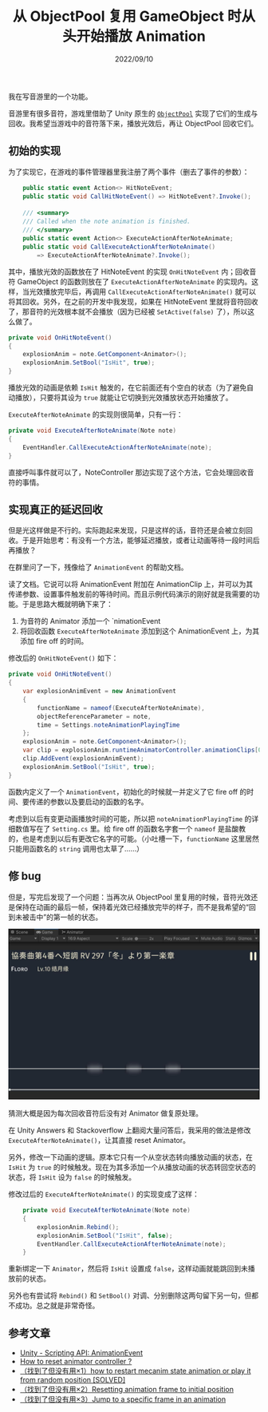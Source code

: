 ﻿---
title: 从 ObjectPool 复用 GameObject 时从头开始播放 Animation
date: 2022/09/10
updated: 2022/09/10
category: 
- Unity3D
tag: 
- Unity3D
- C#
- Animator
- Animation
---

我在写音游里的一个功能。

音游里有很多音符，游戏里借助了 Unity 原生的 [`ObjectPool`](https://docs.unity3d.com/ScriptReference/Pool.ObjectPool_1.html) 实现了它们的生成与回收。我希望当游戏中的音符落下来，播放光效后，再让 ObjectPool 回收它们。

<!-- more -->

## 初始的实现

为了实现它，在游戏的事件管理器里我注册了两个事件（删去了事件的参数）：

```csharp
    public static event Action<> HitNoteEvent;
    public static void CallHitNoteEvent() => HitNoteEvent?.Invoke();

    /// <summary>
    /// Called when the note animation is finished.
    /// </summary>
    public static event Action<> ExecuteActionAfterNoteAnimate;
    public static void CallExecuteActionAfterNoteAnimate() 
        => ExecuteActionAfterNoteAnimate?.Invoke();
```

其中，播放光效的函数放在了 HitNoteEvent 的实现 `OnHitNoteEvent` 内；回收音符 GameObject 的函数则放在了 `ExecuteActionAfterNoteAnimate` 的实现内。这样，当光效播放完毕后，再调用 `CallExecuteActionAfterNoteAnimate()` 就可以将其回收。另外，在之前的开发中我发现，如果在 HitNoteEvent 里就将音符回收了，那音符的光效根本就不会播放（因为已经被 `SetActive(false)` 了），所以这么做了。

```csharp
private void OnHitNoteEvent()
{
    explosionAnim = note.GetComponent<Animator>();
    explosionAnim.SetBool("IsHit", true);
}
```

播放光效的动画是依赖 `IsHit` 触发的，在它前面还有个空白的状态（为了避免自动播放），只要将其设为 `true` 就能让它切换到光效播放状态开始播放了。

`ExecuteAfterNoteAnimate` 的实现则很简单，只有一行：

```csharp
private void ExecuteAfterNoteAnimate(Note note)
{
    EventHandler.CallExecuteActionAfterNoteAnimate(note);
}
```

直接呼叫事件就可以了，NoteController 那边实现了这个方法，它会处理回收音符的事情。

## 实现真正的延迟回收

但是光这样做是不行的。实际跑起来发现，只是这样的话，音符还是会被立刻回收。于是开始思考：有没有一个方法，能够延迟播放，或者让动画等待一段时间后再播放？

在群里问了一下，残像给了 `AnimationEvent` 的帮助文档。

读了文档。它说可以将 AnimationEvent 附加在 AnimationClip 上，并可以为其传递参数、设置事件触发前的等待时间。而且示例代码演示的刚好就是我需要的功能。于是思路大概就明确下来了：

1. 为音符的 Animator 添加一个 `nimationEvent
2. 将回收函数 `ExecuteAfterNoteAnimate` 添加到这个 AnimationEvent 上，为其添加 fire off 的时间。

修改后的 `OnHitNoteEvent()` 如下：

```csharp
private void OnHitNoteEvent()
{
    var explosionAnimEvent = new AnimationEvent
    {
        functionName = nameof(ExecuteAfterNoteAnimate),
        objectReferenceParameter = note,
        time = Settings.noteAnimationPlayingTime
    };
    explosionAnim = note.GetComponent<Animator>();
    var clip = explosionAnim.runtimeAnimatorController.animationClips[0];
    clip.AddEvent(explosionAnimEvent);
    explosionAnim.SetBool("IsHit", true);
}
```

函数内定义了一个 `AnimationEvent`，初始化的时候就一并定义了它 fire off 的时间、要传递的参数以及要启动的函数的名字。

考虑到以后有变更动画播放时间的可能，所以把 `noteAnimationPlayingTime` 的详细数值写在了 `Setting.cs` 里。给 fire off 的函数名字套一个 `nameof` 是盐酸教的，也是考虑到以后有更改它名字的可能。（小吐槽一下，`functionName` 这里居然只能用函数名的 `string` 调用也太草了……）

## 修 bug

但是，写完后发现了一个问题：当再次从 ObjectPool 里复用的时候，音符光效还是保持在动画的最后一帧，保持着光效已经播放完毕的样子，而不是我希望的“回到未被击中”的第一帧的状态。

[![音符光效还是保持在动画的最后一帧](post-poblem-on-create-and-update-time/1.jpg)](post-poblem-on-create-and-update-time/1.jpg)

猜测大概是因为每次回收音符后没有对 Animator 做复原处理。

在 Unity Answers 和 Stackoverflow 上翻阅大量问答后，我采用的做法是修改 `ExecuteAfterNoteAnimate()`，让其直接 reset Animator。

另外，修改一下动画的逻辑。原本它只有一个从空状态转向播放动画的状态，在 `IsHit` 为 `true` 的时候触发。现在为其多添加一个从播放动画的状态转回空状态的状态，将 `IsHit` 设为 `false` 的时候触发。

修改过后的 `ExecuteAfterNoteAnimate()` 的实现变成了这样：

```csharp
    private void ExecuteAfterNoteAnimate(Note note)
    {
        explosionAnim.Rebind();
        explosionAnim.SetBool("IsHit", false);
        EventHandler.CallExecuteActionAfterNoteAnimate(note);
    }
```

重新绑定一下 `Animator`，然后将 `IsHit` 设置成 `false`，这样动画就能跳回到未播放前的状态。

另外也有尝试将 `Rebind()` 和 `SetBool()` 对调、分别删除这两句留下另一句，但都不成功。总之就是非常奇怪。

## 参考文章

- [Unity - Scripting API: AnimationEvent](https://docs.unity3d.com/ScriptReference/AnimationEvent.html)
- [How to reset animator controller ?](https://answers.unity.com/questions/1490688/how-to-restart-animator-controller.html)
- [（找到了但没有用×1）how to restart mecanim state animation or play it from random position [SOLVED]](https://answers.unity.com/questions/623878/how-to-restart-mecanim-state-animation-or-play-it.html)
- [（找到了但没有用×2）Resetting animation frame to initial position](https://stackoverflow.com/questions/56265476/resetting-animation-frame-to-initial-position)
- [（找到了但没有用×3）Jump to a specific frame in an animation](https://answers.unity.com/questions/181903/jump-to-a-specific-frame-in-an-animation.html)
